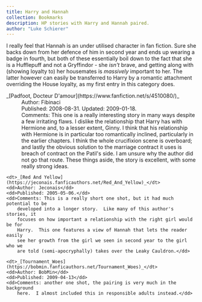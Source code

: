 ```yaml
---
title: Harry and Hannah
collection: Bookmarks
description: HP stories with Harry and Hannah paired.
author: "Luke Schierer"
---
```


I really feel that Hannah is an under utilised character in fan fiction. Sure
she backs down from her defence of him in second year and ends up wearing a
badge in fourth, but both of these essentially boil down to the fact that she
is a Hufflepuff and not a Gryffindor - she _isn't_ brave, and getting along
with (showing loyalty to) her housemates is _massively_ important to her. The
latter however can easily be transferred to Harry by a romantic attachment
overriding the House loyalty, as my first entry in this category does.

<dl>
    <dt>_[Padfoot, Docteur D'amour](https://www.fanfiction.net/s/4510080/)_</dt>
    <dd>Author: Fibinaci</dd>
    <dd>Published: 2008-08-31. Updated: 2009-01-18.</dd>
    <dd>Comments: This one is a really interesting story in many ways despite a
        few irritating flaws.  I dislike the relationship that Harry has with
        Hermione and, to a lesser extent, Ginny.  I think that his relationship
        with Hermione is in particular too romantically inclined, particularly in
        the earlier chapters.  I think the whole crucifixion scene is overboard;
        and lastly the obvious solution to the marriage contract it uses is
        breach of contract on the Patil's side.  I am unsure why the author did
        not go that route.  These things aside, the story is excellent, with some
        really strong ideas.</dd>

    <dt>_[Red And Yellow](https://jeconais.fanficauthors.net/Red_And_Yellow)_</dt>
    <dd>Author: Jeconais</dd>
    <dd>Published: 2005-05-06.</dd>
    <dd>Comments: This is a really short one shot, but it had much potential to be
        developed into a longer story.  Like many of this author's stories, it
        focuses on how important a relationship with the right girl would be for
        Harry.  This one features a view of Hannah that lets the reader easily
        see her growth from the girl we seen in second year to the girl who we
        are told (semi-apocryphally) takes over the Leaky Cauldron.</dd>

    <dt>_[Tournament_Woes](https://bobmin.fanficauthors.net/Tournament_Woes)_</dt>
    <dd>Author: BobMin</dd>
    <dd>Published: 2009-04-13</dd>
    <dd>Comments: another one shot, the pairing is very much in the background
        here.  I almost included this in responsible adults instead.</dd>

</dl>
